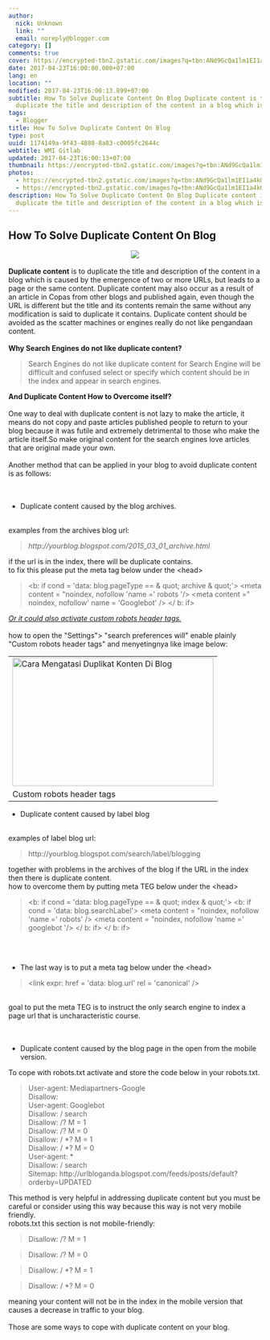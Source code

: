 ```yaml
---
author:
  nick: Unknown
  link: ""
  email: noreply@blogger.com
category: []
comments: true
cover: https://encrypted-tbn2.gstatic.com/images?q=tbn:ANd9GcQa1lm1EI1a4kQStyHaoRq2LTQ3iHdj3CuE8YfEqS3-jKcycvJfOP44cSUy_A
date: 2017-04-23T16:00:00.000+07:00
lang: en
location: ""
modified: 2017-04-23T16:00:13.899+07:00
subtitle: How To Solve Duplicate Content On Blog Duplicate content is to
  duplicate the title and description of the content in a blog which is
tags:
  - Blogger
title: How To Solve Duplicate Content On Blog
type: post
uuid: 1174149a-9f43-4888-8a83-c0005fc2644c
webtitle: WMI Gitlab
updated: 2017-04-23T16:00:13+07:00
thumbnail: https://encrypted-tbn2.gstatic.com/images?q=tbn:ANd9GcQa1lm1EI1a4kQStyHaoRq2LTQ3iHdj3CuE8YfEqS3-jKcycvJfOP44cSUy_A
photos:
  - https://encrypted-tbn2.gstatic.com/images?q=tbn:ANd9GcQa1lm1EI1a4kQStyHaoRq2LTQ3iHdj3CuE8YfEqS3-jKcycvJfOP44cSUy_A
  - https://encrypted-tbn2.gstatic.com/images?q=tbn:ANd9GcQa1lm1EI1a4kQStyHaoRq2LTQ3iHdj3CuE8YfEqS3-jKcycvJfOP44cSUy_A
description: How To Solve Duplicate Content On Blog Duplicate content is to
  duplicate the title and description of the content in a blog which is
---
```


<div dir="ltr" style="text-align: left;" trbidi="on"><h2> How To Solve Duplicate Content On Blog </h2><div class="separator" style="clear: both; text-align: center;"><a href="https://encrypted-tbn2.gstatic.com/images?q=tbn:ANd9GcQa1lm1EI1a4kQStyHaoRq2LTQ3iHdj3CuE8YfEqS3-jKcycvJfOP44cSUy_A" imageanchor="1" style="margin-left: 1em; margin-right: 1em;" rel="noopener noreferer nofollow"><img border="0" src="https://encrypted-tbn2.gstatic.com/images?q=tbn:ANd9GcQa1lm1EI1a4kQStyHaoRq2LTQ3iHdj3CuE8YfEqS3-jKcycvJfOP44cSUy_A"></a></div><div><br></div><div><strong>Duplicate content</strong> is to duplicate the title and description of the content in a blog which is  caused by the emergence of two or more URLs, but leads to a page or the  same content. Duplicate content may also occur as a result of an article in  Copas from other blogs and published again, even though the URL is  different but the title and its contents remain the same without any  modification is said to duplicate it contains. Duplicate content should be  avoided as the scatter machines or engines really do not like pengandaan  content.  <br><br><strong>Why Search Engines do not like duplicate content?</strong> <br><blockquote>Search Engines do not like duplicate content for Search Engine will be   difficult and confused select or specify which content should be in the   index and appear in search engines.  </blockquote><strong>And Duplicate Content How to Overcome itself?</strong> <br><strong>  <br> </strong> One way to deal with duplicate content is not lazy to make the article, it  means do not copy and paste articles published people to return to your  blog because it was futile and extremely detrimental to those who make the  article itself.So make original content for the search engines love  articles that are original made your own.  <br><br>Another method that can be applied in your blog to avoid duplicate content  is as follows:  <br><br><br><ul><li>   Duplicate content caused by the blog archives.   </li></ul><br>examples from the archives blog url:  <br><blockquote><em>http://yourblog.blogspot.com/2015_03_01_archive.html</em> </blockquote>if the url is in the index, there will be duplicate contains.  <br>to fix this please put the meta tag below under the &lt;head&gt;  <br><blockquote>&lt;b: if cond = 'data: blog.pageType == &amp; quot; archive &amp;   quot;'&gt; &lt;meta content = "noindex, nofollow 'name =' robots '/&gt;   &lt;meta content =" noindex, nofollow' name = 'Googlebot' /&gt; &lt;/   b: if&gt;  </blockquote><em><u>Or it could also activate custom robots header tags.</u></em> <br><br>how to open the "Settings"&gt; "search preferences will" enable plainly  "Custom robots header tags" and menyetingnya like image below:<br><table align="center" cellpadding="0" cellspacing="0">  <tbody><tr>    <td><a href="http://2.bp.blogspot.com/-uE-asOXXJ0Y/VSKhJbwmxpI/AAAAAAAAA40/kRpiuJRtVMc/s1600/cara%2Bmengatasi%2Bduplikat%2Bkonten%2Bdi%2Bblog.png" rel="noopener noreferer nofollow">      <img alt="Cara Mengatasi Duplikat Konten Di Blog" border="0" height="255" src="https://2.bp.blogspot.com/-uE-asOXXJ0Y/VSKhJbwmxpI/AAAAAAAAA40/kRpiuJRtVMc/s400/cara%2Bmengatasi%2Bduplikat%2Bkonten%2Bdi%2Bblog.png" title="How To Solve Duplicate Content On Blog" width="400">     </a>    </td>   </tr><tr>    <td>Custom robots header tags      </td>   </tr></tbody> </table><ul><li>   Duplicate content caused by label blog   </li></ul><br>examples of label blog url:  <br><blockquote>http://yourblog.blogspot.com/search/label/blogging  </blockquote>together with problems in the archives of the blog if the URL in the index  then there is duplicate content.  <br>how to overcome them by putting meta TEG below under the &lt;head&gt;  <br><blockquote>&lt;b: if cond = 'data: blog.pageType == &amp; quot; index &amp;   quot;'&gt; &lt;b: if cond = 'data: blog.searchLabel'&gt; &lt;meta   content = "noindex, nofollow 'name =' robots' /&gt; &lt;meta content =   "noindex, nofollow 'name =' googlebot '/&gt; &lt;/ b: if&gt; &lt;/ b:   if&gt;  </blockquote><br><br><ul><li>   The last way is to put a meta tag below under the &lt;head&gt;   </li></ul><blockquote>&lt;link expr: href = 'data: blog.url' rel = 'canonical' /&gt;  </blockquote><br>goal to put the meta TEG is to instruct the only search engine to index a  page url that is uncharacteristic course.  <br><br><br><ul><li>   Duplicate content caused by the blog page in the open from the    mobile version.   </li></ul>To cope with robots.txt activate and store the code below in your  robots.txt.  <br><blockquote>User-agent: Mediapartners-Google   <br>Disallow:   <br>User-agent: Googlebot   <br>Disallow: / search   <br>Disallow: /? M = 1   <br>Disallow: /? M = 0   <br>Disallow: / *? M = 1   <br>Disallow: / *? M = 0   <br>User-agent: *   <br>Disallow: / search   <br>Sitemap:   http://urlbloganda.blogspot.com/feeds/posts/default?orderby=UPDATED  </blockquote>This method is very helpful in addressing duplicate content but you must be  careful or consider using this way because this way is not very mobile  friendly.  <br>robots.txt this section is not mobile-friendly:  <br><blockquote>Disallow: /? M = 1  </blockquote><blockquote>Disallow: /? M = 0  </blockquote><blockquote>Disallow: / *? M = 1  </blockquote><blockquote>Disallow: / *? M = 0  </blockquote>meaning your content will not be in the index in the mobile version that  causes a decrease in traffic to your blog.  <br><br>Those are some ways to cope with duplicate content on your blog. </div></div>